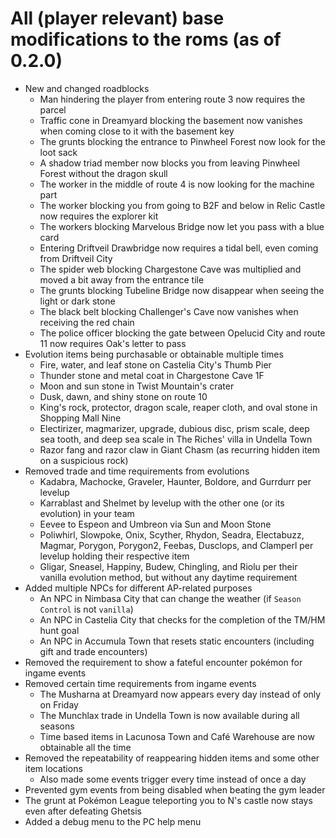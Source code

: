 # All (player relevant) base modifications to the roms (as of 0.2.0)

- New and changed roadblocks
  - Man hindering the player from entering route 3 now requires the parcel
  - Traffic cone in Dreamyard blocking the basement now vanishes when coming close to it with the basement key
  - The grunts blocking the entrance to Pinwheel Forest now look for the loot sack
  - A shadow triad member now blocks you from leaving Pinwheel Forest without the dragon skull
  - The worker in the middle of route 4 is now looking for the machine part
  - The worker blocking you from going to B2F and below in Relic Castle now requires the explorer kit
  - The workers blocking Marvelous Bridge now let you pass with a blue card
  - Entering Driftveil Drawbridge now requires a tidal bell, even coming from Driftveil City
  - The spider web blocking Chargestone Cave was multiplied and moved a bit away from the entrance tile
  - The grunts blocking Tubeline Bridge now disappear when seeing the light or dark stone
  - The black belt blocking Challenger's Cave now vanishes when receiving the red chain
  - The police officer blocking the gate between Opelucid City and route 11 now requires Oak's letter to pass
- Evolution items being purchasable or obtainable multiple times
  - Fire, water, and leaf stone on Castelia City's Thumb Pier
  - Thunder stone and metal coat in Chargestone Cave 1F
  - Moon and sun stone in Twist Mountain's crater
  - Dusk, dawn, and shiny stone on route 10
  - King's rock, protector, dragon scale, reaper cloth, and oval stone in Shopping Mall Nine
  - Electirizer, magmarizer, upgrade, dubious disc, prism scale, deep sea tooth, and deep sea scale 
    in The Riches' villa in Undella Town
  - Razor fang and razor claw in Giant Chasm (as recurring hidden item on a suspicious rock)
- Removed trade and time requirements from evolutions
  - Kadabra, Machocke, Graveler, Haunter, Boldore, and Gurrdurr per levelup
  - Karrablast and Shelmet by levelup with the other one (or its evolution) in your team
  - Eevee to Espeon and Umbreon via Sun and Moon Stone
  - Poliwhirl, Slowpoke, Onix, Scyther, Rhydon, Seadra, Electabuzz, Magmar, Porygon, Porygon2, Feebas, Dusclops, 
    and Clamperl per levelup holding their respective item
  - Gligar, Sneasel, Happiny, Budew, Chingling, and Riolu per their vanilla evolution method, 
    but without any daytime requirement
- Added multiple NPCs for different AP-related purposes
  - An NPC in Nimbasa City that can change the weather (if `Season Control` is not `vanilla`)
  - An NPC in Castelia City that checks for the completion of the TM/HM hunt goal
  - An NPC in Accumula Town that resets static encounters (including gift and trade encounters)
- Removed the requirement to show a fateful encounter pokémon for ingame events
- Removed certain time requirements from ingame events
  - The Musharna at Dreamyard now appears every day instead of only on Friday
  - The Munchlax trade in Undella Town is now available during all seasons
  - Time based items in Lacunosa Town and Café Warehouse are now obtainable all the time
- Removed the repeatability of reappearing hidden items and some other item locations
  - Also made some events trigger every time instead of once a day
- Prevented gym events from being disabled when beating the gym leader
- The grunt at Pokémon League teleporting you to N's castle now stays even after defeating Ghetsis
- Added a debug menu to the PC help menu
